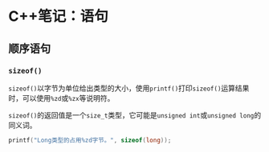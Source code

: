 # C++笔记：语句

## 顺序语句

### `sizeof()`

`sizeof()`以字节为单位给出类型的大小，使用`printf()`打印`sizeof()`运算结果时，可以使用`%zd`或`%zx`等说明符。

`sizeof()`的返回值是一个`size_t`类型，它可能是`unsigned int`或`unsigned long`的同义词。

```c
printf("Long类型的占用%zd字节。", sizeof(long));
```

